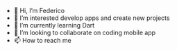 - 👋 Hi, I’m Federico
- 👀 I’m interested develop apps and create new projects
- 🌱 I’m currently learning Dart
- 💞️ I’m looking to collaborate on coding mobile app
- 📫 How to reach me 

<!---
Federico170/Federico170 is a ✨ special ✨ repository because its `README.md` (this file) appears on your GitHub profile.
You can click the Preview link to take a look at your changes.
--->
